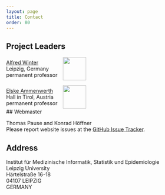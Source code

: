 ```yaml
---
layout: page
title: Contact
order: 80
---
```


## Project Leaders

<div style="display:grid;align-items:center;grid-template-columns: 10em 10em;grid-gap:1em;">
<div class="inbox">
<a href="{{ site.links.winter}}">Alfred Winter</a><br>
Leipzig, Germany<br>
permanent professor<br>
</div>
<div class="inbox">
<a href="{{ site.links.imise }}"><img src="{{site.baseurl}}/public/imise-logo.svg" style="height:4.5em"></a>
</div>
<div class="inbox">
<a href="{{ site.links.ammenwerth }}">Elske Ammenwerth</a><br>
Hall in Tirol, Austria<br>
permanent professor<br>
</div>
<div class="inbox">
<a href="{{ site.links.umit }}"><img src="{{site.baseurl}}/public/umit-logo.svg" style="height:4.5em"></a>
</div>
</div>
## Webmaster

Thomas Pause and Konrad Höffner<br>
Please report website issues at the <a href="https://github.com/hitontology/hitontology.eu/issues" target="_blank">GitHub Issue Tracker</a>.

## Address

Institut für Medizinische Informatik, Statistik und Epidemiologie<br>
Leipzig University<br>
Härtelstraße 16-18<br>
04107 LEIPZIG<br>
GERMANY
